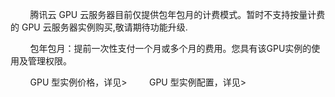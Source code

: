 &nbsp;&nbsp;&nbsp;&nbsp;&nbsp;&nbsp;&nbsp;&nbsp;腾讯云 GPU 云服务器目前仅提供包年包月的计费模式。暂时不支持按量计费的 GPU 云服务器实例购买,敬请期待功能升级.


&nbsp;&nbsp;&nbsp;&nbsp;&nbsp;&nbsp;&nbsp;&nbsp;包年包月：提前一次性支付一个月或多个月的费用。您具有该GPU实例的使用及管理权限。

&nbsp;&nbsp;&nbsp;&nbsp;&nbsp;&nbsp;&nbsp;&nbsp;GPU 型实例价格，详见>
&nbsp;&nbsp;&nbsp;&nbsp;&nbsp;&nbsp;&nbsp;&nbsp;GPU 型实例配置，详见>




